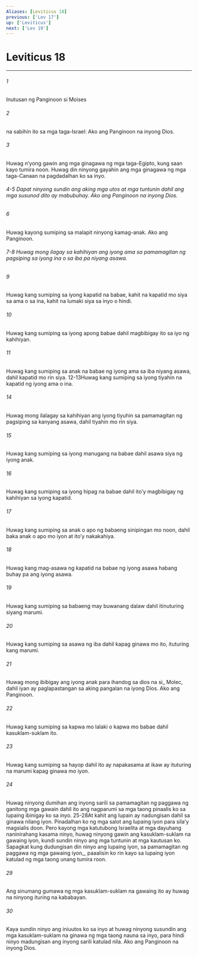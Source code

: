 ```yaml
---
Aliases: [Leviticus 18]
previous: ['Lev 17']
up: ['Leviticus']
next: ['Lev 19']
---
```

# Leviticus 18

***






















###### 1 










Inutusan ng Panginoon si Moises 





















###### 2 










na sabihin ito sa mga taga-Israel: Ako ang Panginoon na inyong Dios. 





















###### 3 










Huwag nʼyong gawin ang mga ginagawa ng mga taga-Egipto, kung saan kayo tumira noon. Huwag din ninyong gayahin ang mga ginagawa ng mga taga-Canaan na pagdadalhan ko sa inyo.

###### 4-5 Dapat ninyong sundin ang aking mga utos at mga tuntunin dahil ang mga susunod dito ay mabubuhay. Ako ang Panginoon na inyong Dios. 





















###### 6 










Huwag kayong sumiping sa malapit ninyong kamag-anak. Ako ang Panginoon.

###### 7-8 Huwag mong ilagay sa kahihiyan ang iyong ama sa pamamagitan ng pagsiping sa iyong ina o sa iba pa niyang asawa. 





















###### 9 










Huwag kang sumiping sa iyong kapatid na babae, kahit na kapatid mo siya sa ama o sa ina, kahit na lumaki siya sa inyo o hindi. 





















###### 10 










Huwag kang sumiping sa iyong apong babae dahil magbibigay ito sa iyo ng kahihiyan. 





















###### 11 










Huwag kang sumiping sa anak na babae ng iyong ama sa iba niyang asawa, dahil kapatid mo rin siya. 12-13Huwag kang sumiping sa iyong tiyahin na kapatid ng iyong ama o ina. 





















###### 14 










Huwag mong ilalagay sa kahihiyan ang iyong tiyuhin sa pamamagitan ng pagsiping sa kanyang asawa, dahil tiyahin mo rin siya. 





















###### 15 










Huwag kang sumiping sa iyong manugang na babae dahil asawa siya ng iyong anak. 





















###### 16 










Huwag kang sumiping sa iyong hipag na babae dahil itoʼy magbibigay ng kahihiyan sa iyong kapatid. 





















###### 17 










Huwag kang sumiping sa anak o apo ng babaeng sinipingan mo noon, dahil baka anak o apo mo iyon at itoʼy nakakahiya. 





















###### 18 










Huwag kang mag-asawa ng kapatid na babae ng iyong asawa habang buhay pa ang iyong asawa. 





















###### 19 










Huwag kang sumiping sa babaeng may buwanang dalaw dahil itinuturing siyang marumi. 





















###### 20 










Huwag kang sumiping sa asawa ng iba dahil kapag ginawa mo ito, ituturing kang marumi. 





















###### 21 










Huwag mong ibibigay ang iyong anak para ihandog sa dios na si_ Molec, dahil iyan ay paglapastangan sa aking pangalan na iyong Dios. Ako ang Panginoon. 





















###### 22 










Huwag kang sumiping sa kapwa mo lalaki o kapwa mo babae dahil kasuklam-suklam ito. 





















###### 23 










Huwag kang sumiping sa hayop dahil ito ay napakasama at ikaw ay ituturing na marumi kapag ginawa mo iyon. 





















###### 24 










Huwag ninyong dumihan ang inyong sarili sa pamamagitan ng paggawa ng ganitong mga gawain dahil ito ang nagparumi sa mga taong pinaalis ko sa lupaing ibinigay ko sa inyo. 25-28At kahit ang lupain ay nadungisan dahil sa ginawa nilang iyon. Pinadalhan ko ng mga salot ang lupaing iyon para silaʼy magsialis doon. Pero kayong mga katutubong Israelita at mga dayuhang naninirahang kasama ninyo, huwag ninyong gawin ang kasuklam-suklam na gawaing iyon, kundi sundin ninyo ang mga tuntunin at mga kautusan ko. Sapagkat kung dudungisan din ninyo ang lupaing iyon, sa pamamagitan ng paggawa ng mga gawaing iyon_, paaalisin ko rin kayo sa lupaing iyon katulad ng mga taong unang tumira roon. 





















###### 29 










Ang sinumang gumawa ng mga kasuklam-suklam na gawaing ito ay huwag na ninyong ituring na kababayan. 





















###### 30 










Kaya sundin ninyo ang iniuutos ko sa inyo at huwag ninyong susundin ang mga kasuklam-suklam na ginawa ng mga taong nauna sa inyo, para hindi ninyo madungisan ang inyong sarili katulad nila. Ako ang Panginoon na inyong Dios.
